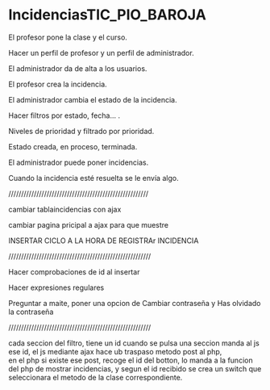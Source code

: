 # IncidenciasTIC_PIO_BAROJA
El profesor pone la clase y el curso.

Hacer un perfil de profesor y un perfil de administrador.

El administrador da de alta a los usuarios.

El profesor crea la incidencia.

El administrador cambia el estado de la incidencia.

Hacer filtros por estado, fecha... .

Niveles de prioridad y filtrado por prioridad.

Estado creada, en proceso, terminada.

El administrador puede poner incidencias.

Cuando la incidencia esté resuelta se le envía algo.



///////////////////////////////////////////////////////

cambiar tablaincidencias con ajax

cambiar pagina pricipal a ajax para que muestre 

INSERTAR CICLO A LA HORA DE REGISTRAr INCIDENCIA


////////////////////////////////////////////////////////

Hacer comprobaciones de id al insertar

Hacer expresiones regulares

Preguntar a maite, poner una opcion de Cambiar contraseña y Has olvidado la contraseña

////////////////////////////////////////////////////////

cada seccion del filtro, tiene un id
cuando se pulsa una seccion manda al js ese id, el js mediante ajax hace ub traspaso metodo post al php,    
en el php si existe ese post, recoge el id del botton, lo manda a la funcion del php de mostrar incidencias, y segun  el id recibido se crea un switch que seleccionara el metodo de la clase correspondiente.